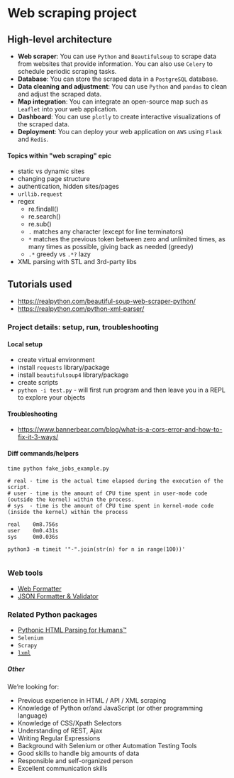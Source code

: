 # Web scraping project

## High-level architecture

- **Web scraper**: You can use `Python` and `Beautifulsoup` to scrape data from websites that provide information. You can also use `Celery` to schedule periodic scraping tasks.
- **Database**: You can store the scraped data in a `PostgreSQL` database.
- **Data cleaning and adjustment**: You can use `Python` and `pandas` to clean and adjust the scraped data.
- **Map integration**: You can integrate an open-source map such as `Leaflet` into your web application.
- **Dashboard**: You can use `plotly` to create interactive visualizations of the scraped data.
- **Deployment**: You can deploy your web application on `AWS` using `Flask` and `Redis`.

#### Topics within "web scraping" epic

- static vs dynamic sites
- changing page structure
- authentication, hidden sites/pages
- `urllib.request` 
- regex
  - re.findall()
  - re.search()
  - re.sub()
  - `.` matches any character (except for line terminators)
  - `*` matches the previous token between zero and unlimited times, as many times as possible, giving back as needed (greedy)
  - `.*` greedy vs `.*?` lazy
- XML parsing with STL and 3rd-party libs

## Tutorials used

- https://realpython.com/beautiful-soup-web-scraper-python/
- https://realpython.com/python-xml-parser/
  
### Project details: setup, run, troubleshooting

#### Local setup

- create virtual environment
- install `requests` library/package
- install `beautifulsoup4` library/package
- create scripts
- `python -i test.py` - will first run program and then leave you in a REPL to explore your objects

#### Troubleshooting

- https://www.bannerbear.com/blog/what-is-a-cors-error-and-how-to-fix-it-3-ways/

#### Diff commands/helpers

```shell
time python fake_jobs_example.py

# real - time is the actual time elapsed during the execution of the script.
# user - time is the amount of CPU time spent in user-mode code (outside the kernel) within the process.
# sys  - time is the amount of CPU time spent in kernel-mode code (inside the kernel) within the process

real    0m8.756s
user    0m0.431s
sys     0m0.036s

python3 -m timeit '"-".join(str(n) for n in range(100))'


```

### Web tools

- [Web Formatter](https://webformatter.com)
- [JSON Formatter & Validator ](https://jsonformatter.curiousconcept.com/)
  
### Related Python packages

- [Pythonic HTML Parsing for Humans™](https://github.com/psf/requests-html)
- `Selenium`
- `Scrapy`
- [`lxml`](https://realpython.com/python-xml-parser/#lxml-use-elementtree-on-steroids)


##### Other

We’re looking for:

- Previous experience in HTML / API / XML scraping
- Knowledge of Python or/and JavaScript (or other programming language)
- Knowledge of CSS/Xpath Selectors
- Understanding of REST, Ajax
- Writing Regular Expressions
- Background with Selenium or other Automation Testing Tools
- Good skills to handle big amounts of data
- Responsible and self-organized person
- Excellent communication skills